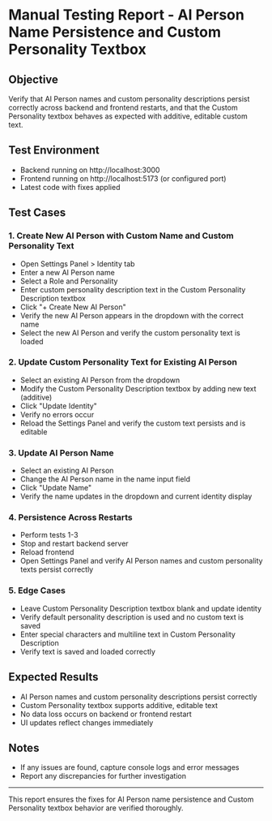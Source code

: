 # Manual Testing Report - AI Person Name Persistence and Custom Personality Textbox

## Objective
Verify that AI Person names and custom personality descriptions persist correctly across backend and frontend restarts, and that the Custom Personality textbox behaves as expected with additive, editable custom text.

## Test Environment
- Backend running on http://localhost:3000
- Frontend running on http://localhost:5173 (or configured port)
- Latest code with fixes applied

## Test Cases

### 1. Create New AI Person with Custom Name and Custom Personality Text
- Open Settings Panel > Identity tab
- Enter a new AI Person name
- Select a Role and Personality
- Enter custom personality description text in the Custom Personality Description textbox
- Click "+ Create New AI Person"
- Verify the new AI Person appears in the dropdown with the correct name
- Select the new AI Person and verify the custom personality text is loaded

### 2. Update Custom Personality Text for Existing AI Person
- Select an existing AI Person from the dropdown
- Modify the Custom Personality Description textbox by adding new text (additive)
- Click "Update Identity"
- Verify no errors occur
- Reload the Settings Panel and verify the custom text persists and is editable

### 3. Update AI Person Name
- Select an existing AI Person
- Change the AI Person name in the name input field
- Click "Update Name"
- Verify the name updates in the dropdown and current identity display

### 4. Persistence Across Restarts
- Perform tests 1-3
- Stop and restart backend server
- Reload frontend
- Open Settings Panel and verify AI Person names and custom personality texts persist correctly

### 5. Edge Cases
- Leave Custom Personality Description textbox blank and update identity
- Verify default personality description is used and no custom text is saved
- Enter special characters and multiline text in Custom Personality Description
- Verify text is saved and loaded correctly

## Expected Results
- AI Person names and custom personality descriptions persist correctly
- Custom Personality textbox supports additive, editable text
- No data loss occurs on backend or frontend restart
- UI updates reflect changes immediately

## Notes
- If any issues are found, capture console logs and error messages
- Report any discrepancies for further investigation

---

This report ensures the fixes for AI Person name persistence and Custom Personality textbox behavior are verified thoroughly.
